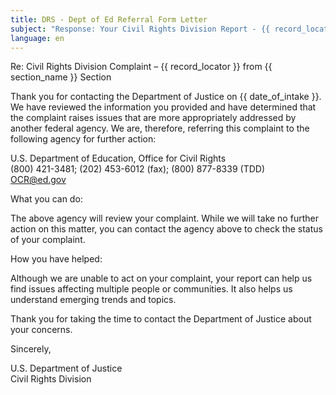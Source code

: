```yaml
---
title: DRS - Dept of Ed Referral Form Letter
subject: "Response: Your Civil Rights Division Report - {{ record_locator }} from {{ section_name }} Section"
language: en
---
```

Re:		Civil Rights Division Complaint – {{ record_locator }} from {{ section_name }} Section

Thank you for contacting the Department of Justice on {{ date_of_intake }}.  We have reviewed the information you provided and have determined that the complaint raises issues that are more appropriately addressed by another federal agency.  We are, therefore, referring this complaint to the following agency for further action:

U.S. Department of Education, Office for Civil Rights  
(800) 421-3481; (202) 453-6012 (fax); (800) 877-8339 (TDD)  
OCR@ed.gov

What you can do:

The above agency will review your complaint.  While we will take no further action on this matter, you can contact the agency above to check the status of your complaint.

How you have helped:

Although we are unable to act on your complaint, your report can help us find issues affecting multiple people or communities. It also helps us understand emerging trends and topics.

Thank you for taking the time to contact the Department of Justice about your concerns.

Sincerely,


U.S. Department of Justice  
Civil Rights Division
